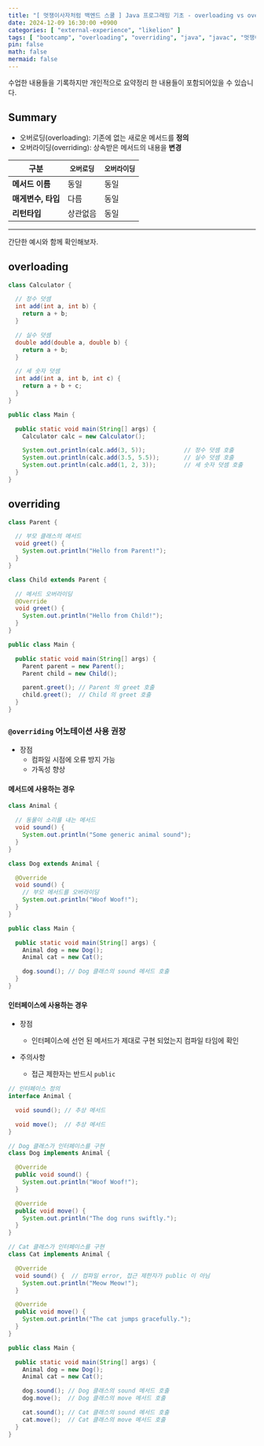 ```yaml
---
title: "[ 멋쟁이사자처럼 백엔드 스쿨 ] Java 프로그래밍 기초 - overloading vs overriding"
date: 2024-12-09 16:30:00 +0900
categories: [ "external-experience", "likelion" ]
tags: [ "bootcamp", "overloading", "overriding", "java", "javac", "멋쟁이사자처럼", "부트캠프", "프로그래밍" ]
pin: false
math: false
mermaid: false
---
```


수업한 내용들을 기록하지만 개인적으로 요약정리 한 내용들이 포함되어있을 수 있습니다.

## Summary

* 오버로딩(overloading): 기존에 없는 새로운 메서드를 **정의**
* 오버라이딩(overriding): 상속받은 메서드의 내용을 **변경**

| **구분**       | **`오버로딩`** | **`오버라이딩`** |
|--------------|------------|-------------|
| **메서드 이름**   | 동일         | 동일          |
| **매게변수, 타입** | 다름         | 동일          |
| **리턴타입**     | 상관없음       | 동일          |

---

간단한 예시와 함께 확인해보자.

## overloading

```java
class Calculator {

  // 정수 덧셈
  int add(int a, int b) {
    return a + b;
  }

  // 실수 덧셈
  double add(double a, double b) {
    return a + b;
  }

  // 세 숫자 덧셈
  int add(int a, int b, int c) {
    return a + b + c;
  }
}

public class Main {

  public static void main(String[] args) {
    Calculator calc = new Calculator();

    System.out.println(calc.add(3, 5));           // 정수 덧셈 호출
    System.out.println(calc.add(3.5, 5.5));       // 실수 덧셈 호출
    System.out.println(calc.add(1, 2, 3));        // 세 숫자 덧셈 호출
  }
}
```

## overriding

```java
class Parent {

  // 부모 클래스의 메서드
  void greet() {
    System.out.println("Hello from Parent!");
  }
}

class Child extends Parent {

  // 메서드 오버라이딩
  @Override
  void greet() {
    System.out.println("Hello from Child!");
  }
}

public class Main {

  public static void main(String[] args) {
    Parent parent = new Parent();
    Parent child = new Child();

    parent.greet(); // Parent 의 greet 호출
    child.greet();  // Child 의 greet 호출
  }
}
```

### `@overriding` 어노테이션 사용 권장

* 장점
  * 컴파일 시점에 오류 방지 가능
  * 가독성 향상

#### 메서드에 사용하는 경우

```java
class Animal {

  // 동물이 소리를 내는 메서드
  void sound() {
    System.out.println("Some generic animal sound");
  }
}

class Dog extends Animal {

  @Override
  void sound() {
    // 부모 메서드를 오버라이딩
    System.out.println("Woof Woof!");
  }
}

public class Main {

  public static void main(String[] args) {
    Animal dog = new Dog();
    Animal cat = new Cat();

    dog.sound(); // Dog 클래스의 sound 메서드 호출
  }
}
```

#### 인터페이스에 사용하는 경우

* 장점
  * 인터페이스에 선언 된 메서드가 제대로 구현 되었는지 컴파일 타임에 확인

* 주의사항
  * 접근 제한자는 반드시 `public`

```java
// 인터페이스 정의
interface Animal {

  void sound(); // 추상 메서드

  void move();  // 추상 메서드
}

// Dog 클래스가 인터페이스를 구현
class Dog implements Animal {

  @Override
  public void sound() {
    System.out.println("Woof Woof!");
  }

  @Override
  public void move() {
    System.out.println("The dog runs swiftly.");
  }
}

// Cat 클래스가 인터페이스를 구현
class Cat implements Animal {

  @Override
  void sound() {  // 컴파일 error, 접근 제한자가 public 이 아님
    System.out.println("Meow Meow!");
  }

  @Override
  public void move() {
    System.out.println("The cat jumps gracefully.");
  }
}

public class Main {

  public static void main(String[] args) {
    Animal dog = new Dog();
    Animal cat = new Cat();

    dog.sound(); // Dog 클래스의 sound 메서드 호출
    dog.move();  // Dog 클래스의 move 메서드 호출

    cat.sound(); // Cat 클래스의 sound 메서드 호출
    cat.move();  // Cat 클래스의 move 메서드 호출
  }
}
```

